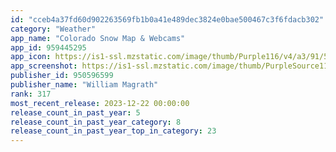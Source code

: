 ```yaml
---
id: "cceb4a37fd60d902263569fb1b0a41e489dec3824e0bae500467c3f6fdacb302"
category: "Weather"
app_name: "Colorado Snow Map & Webcams"
app_id: 959445295
app_icon: https://is1-ssl.mzstatic.com/image/thumb/Purple116/v4/a3/91/59/a3915979-f8c8-a652-967f-5520d781240a/AppIcon_Set_3-0-0-1x_U007emarketing-0-5-0-0-sRGB-85-220.png/1024x1024bb.png
app_screenshot: https://is1-ssl.mzstatic.com/image/thumb/PurpleSource116/v4/7c/6b/f2/7c6bf24c-b02d-4ac1-d3f2-32324aafafe3/7c914a7b-b56a-47eb-82fd-95a3a68963ef_1._Map_24hr.RS.jpg/1242x2688bb.png
publisher_id: 950596599
publisher_name: "William Magrath"
rank: 317
most_recent_release: 2023-12-22 00:00:00
release_count_in_past_year: 5
release_count_in_past_year_category: 8
release_count_in_past_year_top_in_category: 23
---
```

